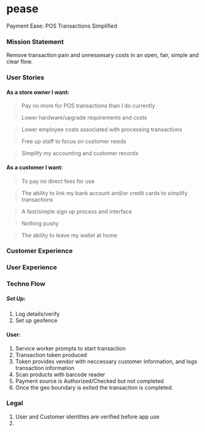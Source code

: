 # pease
Payment Ease: POS Transactions Simplified

### Mission Statement
Remove transaction pain and unnessesary costs in an open, fair, simple and clear flow.

### User Stories

#### As a store owner I want:
> Pay no more for POS transactions than I do currently

> Lower hardware/upgrade requirements and costs

> Lower employee costs associated with processing transactions

> Free up staff to focus on customer needs

> Simplify my accounting and customer records

#### As a customer I want:
> To pay no direct fees for use

> The ability to link my bank account and/or credit cards to simplify transactions

> A fast/simple sign up process and interface

> Nothing pushy

> The ability to leave my wallet at home

### Customer Experience

### User Experience 

### Techno Flow

##### Set Up:
1. Log details/verify
2. Set up geofence

#### User:
1. Service worker prompts to start transaction
2. Transaction token produced
3. Token provides vendor with neccessary customer information, and logs transaction information
4. Scan products with barcode reader
5. Payment source is Authorized/Checked but not completed
6. Once the geo boundary is exited the transaction is completed.

### Legal
1. User and Customer identities are verified before app use
2. 
